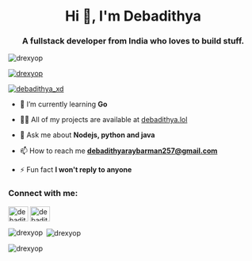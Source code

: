 <h1 align="center">Hi 👋, I'm Debadithya</h1>
<h3 align="center">A fullstack developer from India who loves to build stuff.</h3>

<p align="left"> <img src="https://komarev.com/ghpvc/?username=drexyop&label=Profile%20views&color=0e75b6&style=flat" alt="drexyop" /> </p>

<p align="left"> <a href="https://github.com/ryo-ma/github-profile-trophy"><img src="https://github-profile-trophy.vercel.app/?username=debadithyaxd" alt="drexyop" /></a> </p>

<p align="left"> <a href="https://twitter.com/debadithya_xd" target="blank"><img src="https://img.shields.io/twitter/follow/debadithya_xd?logo=twitter&style=for-the-badge" alt="debadithya_xd" /></a> </p>

- 🌱 I’m currently learning **Go**

- 👨‍💻 All of my projects are available at [debadithya.lol](debadithya.lol)

- 💬 Ask me about **Nodejs, python and java**

- 📫 How to reach me **debadithyaraybarman257@gmail.com**

- ⚡ Fun fact **I won't reply to anyone**

<h3 align="left">Connect with me:</h3>
<p align="left">
<a href="https://twitter.com/debadithya_xd" target="blank"><img align="center" src="https://raw.githubusercontent.com/rahuldkjain/github-profile-readme-generator/master/src/images/icons/Social/twitter.svg" alt="debadithya_xd" height="30" width="40" /></a>
<a href="https://instagram.com/debadithya_xd" target="blank"><img align="center" src="https://raw.githubusercontent.com/rahuldkjain/github-profile-readme-generator/master/src/images/icons/Social/instagram.svg" alt="debadithya_xd" height="30" width="40" /></a>
</p>


<p><img align="left" src="https://github-readme-stats.vercel.app/api/top-langs?username=debadithyaxd&show_icons=true&locale=en&layout=compact" alt="drexyop" /></p>

<p>&nbsp;<img align="center" src="https://github-readme-stats.vercel.app/api?username=debadithyaxd&show_icons=true&locale=en" alt="drexyop" /></p>

<p><img align="center" src="https://github-readme-streak-stats.herokuapp.com/?user=debadithyaxd&" alt="drexyop" /></p>
